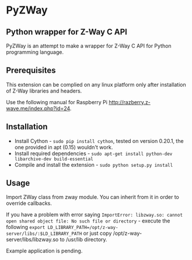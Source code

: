 # PyZWay

## Python wrapper for Z-Way C API

PyZWay is an attempt to make a wrapper for Z-Way C API for Python programming language.

## Prerequisites

This extension can be complied on any linux platform only after installation of Z-Way libraries and headers. 

Use the following manual for Raspberry Pi http://razberry.z-wave.me/index.php?id=24.

## Installation

* Install Cython - `sudo pip install cython`, tested on version 0.20.1, the one provided in apt (0.15) wouldn't work.
* Install required dependencies  - `sudo apt-get install python-dev libarchive-dev build-essential`
* Compile and install the extension - `sudo python setup.py install`

## Usage

Import ZWay class from zway module. You can inherit from it in order to override callbacks.

If you have a problem with error saying `ImportError: libzway.so: cannot open shared object file: No such file or directory` - execute the following `export LD_LIBRARY_PATH=/opt/z-way-server/libs/:$LD_LIBRARY_PATH` or just copy /opt/z-way-server/libs/libzway.so to /usr/lib directory.

Example application is pending.